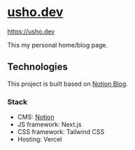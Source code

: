 # [usho.dev](https://usho.dev)

https://usho.dev

This my personal home/blog page.

## Technologies

This project is built based on [Notion Blog](https://github.com/ijjk/notion-blog).

### Stack

- CMS: [Notion](https://notion.so)
- JS framework: Next.js
- CSS framework: Tailwind CSS
- Hosting: Vercel
